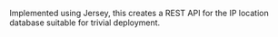 Implemented using Jersey, this creates a REST API for the IP location database suitable for trivial deployment.